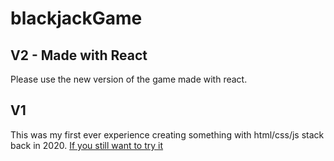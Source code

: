 # blackjackGame

## V2 - Made with React
Please use the new version of the game made with react.

## V1
This was my first ever experience creating something with html/css/js stack back in 2020.
[If you still want to try it](https://bogpok.github.io/blackjackGame/)

